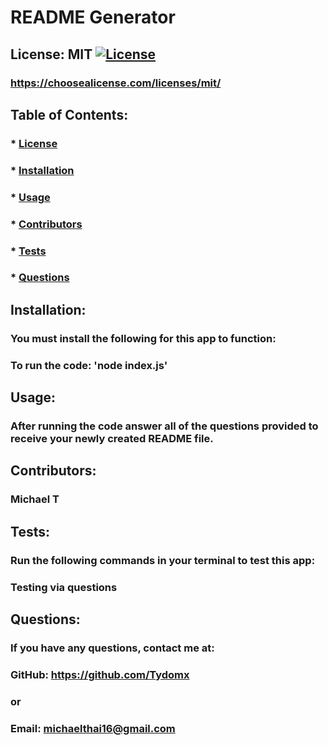 # README Generator
  ## License: MIT [![License](https://img.shields.io/badge/license-MIT-yellow)](./LICENSE)
  ### https://choosealicense.com/licenses/mit/

  ## Table of Contents: 
  ### * [License](#license)
  ### * [Installation](#installation)
  ### * [Usage](#usage)
  ### * [Contributors](#contributors)
  ### * [Tests](#tests)
  ### * [Questions](#questions)

  ## Installation:
  ### You must install the following for this app to function:
  ### To run the code: 'node index.js'

  ## Usage: 
  ### After running the code answer all of the questions provided to receive your newly created README file.

  ## Contributors:
  ### Michael T

  ## Tests: 
  ### Run the following commands in your terminal to test this app:
  ### Testing via questions

  ## Questions: 
  ### If you have any questions, contact me at:
  ### GitHub: https://github.com/Tydomx
  ### or
  ### Email: michaelthai16@gmail.com
 
